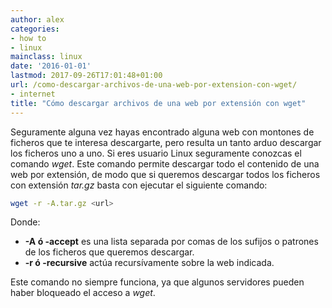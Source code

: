 ```yaml
---
author: alex
categories:
- how to
- linux
mainclass: linux
date: '2016-01-01'
lastmod: 2017-09-26T17:01:48+01:00
url: /como-descargar-archivos-de-una-web-por-extension-con-wget/
- internet
title: "Cómo descargar archivos de una web por extensión con wget"
---
```


Seguramente alguna vez hayas encontrado alguna web con montones de ficheros que te interesa descargarte, pero resulta un tanto arduo descargar los ficheros uno a uno. Si eres usuario Linux seguramente conozcas el comando *wget*. Este comando permite descargar todo el contenido de una web por extensión, de modo que si queremos descargar todos los ficheros con extensión *tar.gz* basta con ejecutar el siguiente comando:

```bash
wget -r -A.tar.gz <url>
```

Donde:

* **-A ó -accept** es una lista separada por comas de los sufijos o patrones de los ficheros que queremos descargar.
* **-r ó -recursive** actúa recursívamente sobre la web indicada.

Este comando no siempre funciona, ya que algunos servidores pueden haber bloqueado el acceso a *wget*.
